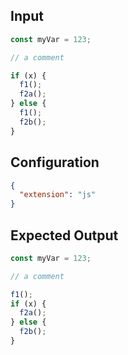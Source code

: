 
## Input
```javascript input
const myVar = 123;

// a comment

if (x) {
  f1();
  f2a();
} else {
  f1();
  f2b();
}
```

## Configuration
```json configuration
{
  "extension": "js"
}
```

## Expected Output
```javascript expected output
const myVar = 123;

// a comment

f1();
if (x) {
  f2a();
} else {
  f2b();
}
```

